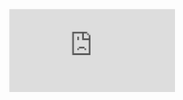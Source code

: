 <iframe src="https://www.youtube.com/watch?v=kzJHD3KI1ck" frameborder="0" allow="autoplay; encrypted-media" allowfullscreen></iframe>
